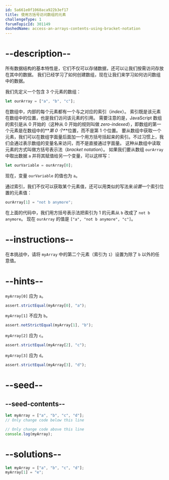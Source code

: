 ```yaml
---
id: 5a661e0f1068aca922b3ef17
title: 使用方括号访问数组的元素
challengeType: 1
forumTopicId: 301149
dashedName: access-an-arrays-contents-using-bracket-notation
---
```


# --description--

所有数据结构的基本特性是，它们不仅可以存储数据，还可以让我们按需访问存放在其中的数据。 我们已经学习了如何创建数组，现在让我们来学习如何访问数组中的数据。

我们先定义一个包含 3 个元素的数组：

```js
let ourArray = ["a", "b", "c"];
```

在数组中，内部的每个元素都有一个与之对应的索引（<dfn>index</dfn>）。 索引既是该元素在数组中的位置，也是我们访问该元素的引用。 需要注意的是，JavaScript 数组的索引是从 0 开始的（这种从 0 开始的规则叫做 <dfn>zero-indexed</dfn>），即数组的第一个元素是在数组中的**_第 0 个_**位置，而不是第 1 个位置。 要从数组中获取一个元素，我们可以在数组字面量后面加一个用方括号括起来的索引。不过习惯上，我们会通过表示数组的变量名来访问，而不是直接通过字面量。 这种从数组中读取元素的方式叫做方括号表示法（<dfn>bracket notation</dfn>）。 如果我们要从数组 `ourArray` 中取出数据 `a` 并将其赋值给另一个变量，可以这样写：

```js
let ourVariable = ourArray[0];
```

现在，变量 `ourVariable` 的值也为 `a`。

通过索引，我们不仅可以获取某个元素值，还可以用类似的写法来*设置*一个索引位置的元素值：

```js
ourArray[1] = "not b anymore";
```

在上面的代码中，我们用方括号表示法把索引为 1 的元素从 `b` 改成了 `not b anymore`。 现在 `ourArray` 的值是 `["a", "not b anymore", "c"]`。

# --instructions--

在本挑战中，请将 `myArray` 中的第二个元素（索引为 `1`）设置为除了 `b` 以外的任意值。

# --hints--

`myArray[0]` 应为 `a`。

```js
assert.strictEqual(myArray[0], "a");
```

`myArray[1]` 不应为 `b`。

```js
assert.notStrictEqual(myArray[1], "b");
```

`myArray[2]` 应为 `c`。

```js
assert.strictEqual(myArray[2], "c");
```

`myArray[3]` 应为 `d`。

```js
assert.strictEqual(myArray[3], "d");
```

# --seed--

## --seed-contents--

```js
let myArray = ["a", "b", "c", "d"];
// Only change code below this line

// Only change code above this line
console.log(myArray);
```

# --solutions--

```js
let myArray = ["a", "b", "c", "d"];
myArray[1] = "e";
```
